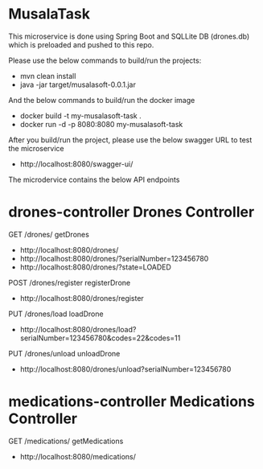 # MusalaTask

This microservice is done using Spring Boot and SQLLite DB (drones.db) which is preloaded and pushed to this repo.

Please use the below commands to build/run the projects:

- mvn clean install
- java -jar target/musalasoft-0.0.1.jar

And the below commands to build/run the docker image
- docker build -t my-musalasoft-task .
- docker run -d -p 8080:8080 my-musalasoft-task

After you build/run the project, please use the below swagger URL to test the microservice
- http://localhost:8080/swagger-ui/

The microdervice contains the below API endpoints

# drones-controller Drones Controller

GET 
​/drones​/
getDrones
- http://localhost:8080/drones/
- http://localhost:8080/drones/?serialNumber=123456780
- http://localhost:8080/drones/?state=LOADED

POST
​/drones​/register
registerDrone
- http://localhost:8080/drones/register

PUT
​/drones​/load
loadDrone
- http://localhost:8080/drones/load?serialNumber=123456780&codes=22&codes=11

PUT
​/drones​/unload
unloadDrone
- http://localhost:8080/drones/unload?serialNumber=123456780

# medications-controller Medications Controller
GET
​/medications​/
getMedications
- http://localhost:8080/medications/
